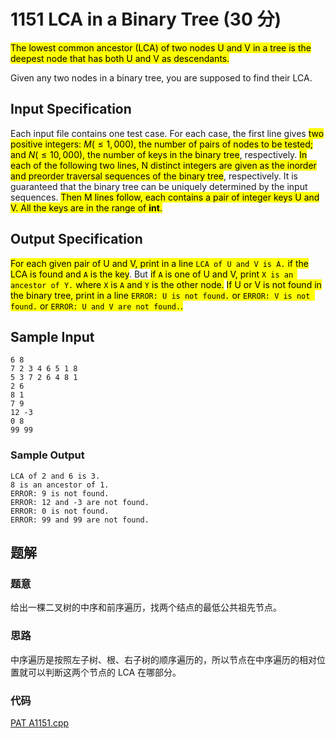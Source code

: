 # 1151 LCA in a Binary Tree (30 分)

<mark>The lowest common ancestor (LCA) of two nodes U and V in a tree is the deepest node that has both U and V as descendants.</mark>

Given any two nodes in a binary tree, you are supposed to find their LCA.

## Input Specification

Each input file contains one test case. For each case, the first line gives <mark>two positive integers: $M (≤1,000)$, the number of pairs of nodes to be tested; and $N (≤10,000)$, the number of keys in the binary tree</mark>, respectively. <mark>In each of the following two lines, N distinct integers are given as the inorder and preorder traversal sequences of the binary tree</mark>, respectively. It is guaranteed that the binary tree can be uniquely determined by the input sequences. <mark>Then M lines follow, each contains a pair of integer keys U and V. All the keys are in the range of **int**.</mark>

## Output Specification

<mark>For each given pair of U and V, print in a line `LCA of U and V is A.` if the LCA is found and `A` is the key</mark>. But <mark>if `A` is one of U and V, print `X is an ancestor of Y.` where `X` is `A` and `Y` is the other node.</mark> <mark>If U or V is not found in the binary tree, print in a line `ERROR: U is not found.` or `ERROR: V is not found.` or `ERROR: U and V are not found.`.</mark>

## Sample Input

    6 8
    7 2 3 4 6 5 1 8
    5 3 7 2 6 4 8 1
    2 6
    8 1
    7 9
    12 -3
    0 8
    99 99

### Sample Output

    LCA of 2 and 6 is 3.
    8 is an ancestor of 1.
    ERROR: 9 is not found.
    ERROR: 12 and -3 are not found.
    ERROR: 0 is not found.
    ERROR: 99 and 99 are not found.

## 题解

### 题意

给出一棵二叉树的中序和前序遍历，找两个结点的最低公共祖先节点。

### 思路

中序遍历是按照左子树、根、右子树的顺序遍历的，所以节点在中序遍历的相对位置就可以判断这两个节点的 LCA 在哪部分。

### 代码

[PAT A1151.cpp](PAT%20A1151.cpp)
